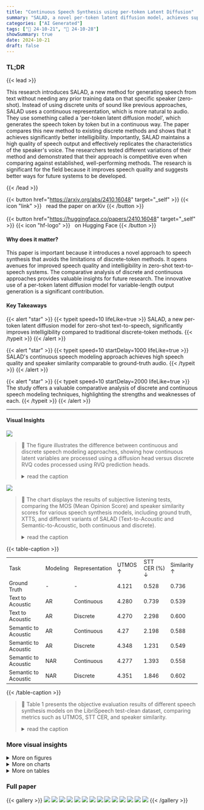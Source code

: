 ```yaml
---
title: "Continuous Speech Synthesis using per-token Latent Diffusion"
summary: "SALAD, a novel per-token latent diffusion model, achieves superior zero-shot speech synthesis, surpassing discrete methods in intelligibility while maintaining speech quality and speaker similarity."
categories: ["AI Generated"]
tags: ["🔖 24-10-21", "🤗 24-10-28"]
showSummary: true
date: 2024-10-21
draft: false
---
```


### TL;DR


{{< lead >}}

This research introduces SALAD, a new method for generating speech from text without needing any prior training data on that specific speaker (zero-shot).  Instead of using discrete units of sound like previous approaches, SALAD uses a continuous representation, which is more natural to audio. They use something called a 'per-token latent diffusion model', which generates the speech token by token but in a continuous way.  The paper compares this new method to existing discrete methods and shows that it achieves significantly better intelligibility. Importantly, SALAD maintains a high quality of speech output and effectively replicates the characteristics of the speaker's voice.  The researchers tested different variations of their method and demonstrated that their approach is competitive even when comparing against established, well-performing methods.  The research is significant for the field because it improves speech quality and suggests better ways for future systems to be developed.

{{< /lead >}}


{{< button href="https://arxiv.org/abs/2410.16048" target="_self" >}}
{{< icon "link" >}} &nbsp; read the paper on arXiv
{{< /button >}}
<br><br>
{{< button href="https://huggingface.co/papers/2410.16048" target="_self" >}}
{{< icon "hf-logo" >}} &nbsp; on Hugging Face
{{< /button >}}

#### Why does it matter?
This paper is important because it introduces a novel approach to speech synthesis that avoids the limitations of discrete-token methods.  It opens avenues for improved speech quality and intelligibility in zero-shot text-to-speech systems. The comparative analysis of discrete and continuous approaches provides valuable insights for future research. The innovative use of a per-token latent diffusion model for variable-length output generation is a significant contribution.
#### Key Takeaways

{{< alert "star" >}}
{{< typeit speed=10 lifeLike=true >}} SALAD, a new per-token latent diffusion model for zero-shot text-to-speech, significantly improves intelligibility compared to traditional discrete-token methods. {{< /typeit >}}
{{< /alert >}}

{{< alert "star" >}}
{{< typeit speed=10 startDelay=1000 lifeLike=true >}} SALAD's continuous speech modeling approach achieves high speech quality and speaker similarity comparable to ground-truth audio. {{< /typeit >}}
{{< /alert >}}

{{< alert "star" >}}
{{< typeit speed=10 startDelay=2000 lifeLike=true >}} The study offers a valuable comparative analysis of discrete and continuous speech modeling techniques, highlighting the strengths and weaknesses of each. {{< /typeit >}}
{{< /alert >}}

------
#### Visual Insights



![](figures/figures_2_0.png)

> 🔼 The figure illustrates the difference between continuous and discrete speech modeling approaches, showing how continuous latent variables are processed using a diffusion head versus discrete RVQ codes processed using RVQ prediction heads.
> <details>
> <summary>read the caption</summary>
> Figure 1: Continuous vs. discrete modeling
> </details>





![](charts/charts_8_0.png)

> 🔼 The chart displays the results of subjective listening tests, comparing the MOS (Mean Opinion Score) and speaker similarity scores for various speech synthesis models, including ground truth, XTTS, and different variants of SALAD (Text-to-Acoustic and Semantic-to-Acoustic, both continuous and discrete).
> <details>
> <summary>read the caption</summary>
> Figure 5: Subjective listening results
> </details>





{{< table-caption >}}
<table id='1' style='font-size:14px'><tr><td>Task</td><td>Modeling</td><td>Representation</td><td>UTMOS ↑</td><td>STT CER (%) ↓</td><td>Similarity ↑</td></tr><tr><td>Ground Truth</td><td>-</td><td>-</td><td>4.121</td><td>0.528</td><td>0.736</td></tr><tr><td>Text to Acoustic</td><td>AR</td><td>Continuous</td><td>4.280</td><td>0.739</td><td>0.539</td></tr><tr><td>Text to Acoustic</td><td>AR</td><td>Discrete</td><td>4.270</td><td>2.298</td><td>0.600</td></tr><tr><td>Semantic to Acoustic</td><td>AR</td><td>Continuous</td><td>4.27</td><td>2.198</td><td>0.588</td></tr><tr><td>Semantic to Acoustic</td><td>AR</td><td>Discrete</td><td>4.348</td><td>1.231</td><td>0.549</td></tr><tr><td>Semantic to Acoustic</td><td>NAR</td><td>Continuous</td><td>4.277</td><td>1.393</td><td>0.558</td></tr><tr><td>Semantic to Acoustic</td><td>NAR</td><td>Discrete</td><td>4.351</td><td>1.846</td><td>0.602</td></tr></table>{{< /table-caption >}}

> 🔼 Table 1 presents the objective evaluation results of different speech synthesis models on the LibriSpeech test-clean dataset, comparing metrics such as UTMOS, STT CER, and speaker similarity.
> <details>
> <summary>read the caption</summary>
> Table 1: Objective evaluation of LibriSpeech test-clean
> </details>



### More visual insights

<details>
<summary>More on figures
</summary>


![](figures/figures_4_0.png)

> 🔼 The figure illustrates the per-token diffusion head architecture used in the SALAD model, showing both the training and inference processes.
> <details>
> <summary>read the caption</summary>
> Figure 2: The per-token diffusion head
> </details>



![](figures/figures_5_0.png)

> 🔼 The figure illustrates the process of speech synthesis using semantic-to-acoustic models, showing the flow of information from text and speaker prompt to the final synthesized audio.
> <details>
> <summary>read the caption</summary>
> Figure 3: Synthesis using Semantic-to-Acoustic models
> </details>



</details>



<details>
<summary>More on charts
</summary>


![](charts/charts_9_0.png "🔼 Figure 6: Inference hyperparameters influence")

> 🔼 The chart displays the impact of various inference hyperparameters, such as CFG scale, noise scale, diffusion steps, and MaskGIT steps, on the UTMOS score and speaker similarity.
> <details>
> <summary>read the caption</summary>
> Figure 6: Inference hyperparameters influence
> </details>


![](charts/charts_10_0.png "🔼 Figure 7: High-fidelity RVQ codes")

> 🔼 The chart displays the relationships between reconstruction quality, noise sensitivity, and cross entropy loss with different numbers of RVQ codebooks and VAE embedding dimensions.
> <details>
> <summary>read the caption</summary>
> Figure 7: High-fidelity RVQ codes
> </details>


![](charts/charts_14_0.png "🔼 Figure 8: Additional results")

> 🔼 The chart displays the GMM entropy drop to zero during training and the SoundStorm unmasking method performance comparison.
> <details>
> <summary>read the caption</summary>
> Figure 8: Additional results
> </details>


![](charts/charts_14_1.png "🔼 Figure 8: Additional results")

> 🔼 The chart compares three different unmasking methods in the SoundStorm model, showing that random unmasking achieves the highest UTMOS score.
> <details>
> <summary>read the caption</summary>
> Figure 8: Additional results
> </details>


</details>



<details>
<summary>More on tables
</summary>


{{< table-caption >}}
<table id='3' style='font-size:18px'><tr><td></td><td>UTMOS ↑</td><td>Intelligibility ↓</td><td>Similarity ↑</td></tr><tr><td>T2A HiFi Continuous d = 32</td><td>4.271</td><td>1.157</td><td>0.545</td></tr><tr><td>T2A HiFi Discrete Q = 12</td><td>4.203</td><td>5.461</td><td>0.597</td></tr></table>{{< /table-caption >}}
> 🔼 {{ table.description }}
> <details>
> <summary>read the caption</summary>
> {{ table.caption }}
> </details>


> This table compares the performance of high-fidelity continuous and discrete T2A models, showing the continuous model achieves better intelligibility with comparable quality and similarity scores.


{{< table-caption >}}
<table id='6' style='font-size:18px'><tr><td></td><td>UTMOS ↑</td><td>Intelligibility ↓</td><td>Similarity ↑</td></tr><tr><td>VAE Sample</td><td>4.280</td><td>0.739</td><td>0.539</td></tr><tr><td>VAE NoSample</td><td>3.468</td><td>1.891</td><td>0.613</td></tr></table>{{< /table-caption >}}
> 🔼 {{ table.description }}
> <details>
> <summary>read the caption</summary>
> {{ table.caption }}
> </details>


> Table 1 presents the objective evaluation results of different speech synthesis models on the LibriSpeech test-clean dataset, comparing metrics such as UTMOS, STT CER, and speaker similarity.


</details>


### Full paper

{{< gallery >}}
<img src="paper_images/1.png" class="grid-w50 md:grid-w33 xl:grid-w25" />
<img src="paper_images/2.png" class="grid-w50 md:grid-w33 xl:grid-w25" />
<img src="paper_images/3.png" class="grid-w50 md:grid-w33 xl:grid-w25" />
<img src="paper_images/4.png" class="grid-w50 md:grid-w33 xl:grid-w25" />
<img src="paper_images/5.png" class="grid-w50 md:grid-w33 xl:grid-w25" />
<img src="paper_images/6.png" class="grid-w50 md:grid-w33 xl:grid-w25" />
<img src="paper_images/7.png" class="grid-w50 md:grid-w33 xl:grid-w25" />
<img src="paper_images/8.png" class="grid-w50 md:grid-w33 xl:grid-w25" />
<img src="paper_images/9.png" class="grid-w50 md:grid-w33 xl:grid-w25" />
<img src="paper_images/10.png" class="grid-w50 md:grid-w33 xl:grid-w25" />
<img src="paper_images/11.png" class="grid-w50 md:grid-w33 xl:grid-w25" />
<img src="paper_images/12.png" class="grid-w50 md:grid-w33 xl:grid-w25" />
<img src="paper_images/13.png" class="grid-w50 md:grid-w33 xl:grid-w25" />
<img src="paper_images/14.png" class="grid-w50 md:grid-w33 xl:grid-w25" />
{{< /gallery >}}